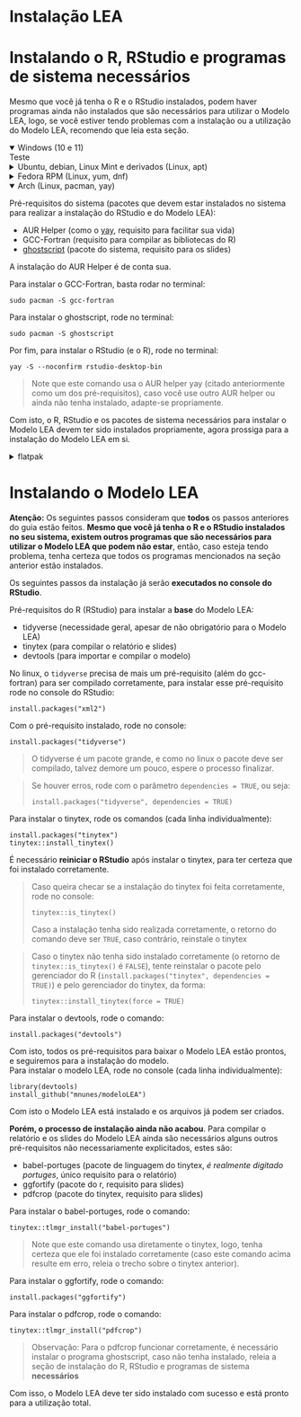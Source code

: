 # Instalação LEA

# Instalando o R, RStudio e programas de sistema **necessários**

Mesmo que você já tenha o R e o RStudio instalados, podem haver programas ainda não instalados que são necessários para utilizar o Modelo LEA, logo, se você estiver tendo problemas com a instalação ou a utilização do Modelo LEA, recomendo que leia esta seção.

<details open>
	<summary>Windows (10 e 11)</summary>
Teste
</details>

<details>
	<summary>Ubuntu, debian, Linux Mint e derivados (Linux, apt)</summary>
Teste 2
</details>

<details>
	<summary>Fedora RPM (Linux, yum, dnf)</summary>
Teste 3
</details>

<details open>
	<summary>Arch (Linux, pacman, yay)</summary>
  
Pré-requisitos do sistema (pacotes que devem estar instalados no sistema para realizar a instalação do RStudio e do Modelo LEA):
 - AUR Helper (como o [yay](https://github.com/Jguer/yay), requisito para facilitar sua vida)
 - GCC-Fortran (requisito para compilar as bibliotecas do R)
 - [ghostscript](https://ghostscript.com/releases/gsdnld.html) (pacote do sistema, requisito para os slides)

A instalação do AUR Helper é de conta sua.  

Para instalar o GCC-Fortran, basta rodar no terminal:

```{bash}
sudo pacman -S gcc-fortran
```

Para instalar o ghostscript, rode no terminal:

```{bash}
sudo pacman -S ghostscript
```

Por fim, para instalar o RStudio (e o R), rode no terminal:

```{bash}
yay -S --noconfirm rstudio-desktop-bin
```

> Note que este comando usa o AUR helper yay (citado anteriormente como um dos pré-requisitos), caso você use outro AUR helper ou ainda não tenha instalado, adapte-se propriamente.

Com isto, o R, RStudio e os pacotes de sistema necessários para instalar o Modelo LEA devem ter sido instalados propriamente, agora prossiga para a instalação do Modelo LEA em si.

</details>

<details>
	<summary>flatpak</summary>
Teste 5
</details>

# Instalando o Modelo LEA

**Atenção:** Os seguintes passos consideram que **todos** os passos anteriores do guia estão feitos. **Mesmo que você já tenha o R e o RStudio instalados no seu sistema, existem outros programas que são necessários para utilizar o Modelo LEA que podem não estar**, então, caso esteja tendo problema, tenha certeza que todos os programas mencionados na seção anterior estão instalados.

Os seguintes passos da instalação já serão **executados no console do RStudio**.  

Pré-requisitos do R (RStudio) para instalar a **base** do Modelo LEA:
- tidyverse (necessidade geral, apesar de não obrigatório para o Modelo LEA)
- tinytex (para compilar o relatório e slides)
- devtools (para importar e compilar o modelo)

No linux, o `tidyverse` precisa de mais um pré-requisito (além do gcc-fortran) para ser compilado corretamente, para instalar esse pré-requisito rode no console do RStudio:

```{r}
install.packages("xml2")
```

Com o pré-requisito instalado, rode no console:

```{r}
install.packages("tidyverse")
```

> O tidyverse é um pacote grande, e como no linux o pacote deve ser compilado, talvez demore um pouco, espere o processo finalizar.

> Se houver erros, rode com o parâmetro `dependencies = TRUE`, ou seja:
> 
> ```{r}
> install.packages("tidyverse", dependencies = TRUE)
> ```

Para instalar o tinytex, rode os comandos (cada linha individualmente):

```{r}
install.packages("tinytex")
tinytex::install_tinytex()
```

É necessário **reiniciar o RStudio** após instalar o tinytex, para ter certeza que foi instalado corretamente.  

> Caso queira checar se a instalação do tinytex foi feita corretamente, rode no console:
> ```{r}
> tinytex::is_tinytex()
> ```
> Caso a instalação tenha sido realizada corretamente, o retorno do comando deve ser `TRUE`, caso contrário, reinstale o tinytex

> Caso o tinytex não tenha sido instalado corretamente (o retorno de `tinytex::is_tinytex()` é `FALSE`), tente reinstalar o pacote pelo gerenciador do R (`install.packages("tinytex", dependencies = TRUE)`) e pelo gerenciador do tinytex, da forma:
> ```{r}
> tinytex::install_tinytex(force = TRUE)
> ```

Para instalar o devtools, rode o comando:

```{r}
install.packages("devtools")
```

Com isto, todos os pré-requisitos para baixar o Modelo LEA estão prontos, e seguiremos para a instalação do modelo.  
Para instalar o modelo LEA, rode no console (cada linha individualmente):

```{r}
library(devtools)
install_github("mnunes/modeloLEA")
```

Com isto o Modelo LEA está instalado e os arquivos já podem ser criados.  

**Porém, o processo de instalação ainda não acabou**. Para compilar o relatório e os slides do Modelo LEA ainda são necessários alguns outros pré-requisitos não necessariamente explicitados, estes são:

- babel-portuges (pacote de linguagem do tinytex, _é realmente digitado portuges_, único requisito para o relatório)
- ggfortify (pacote do r, requisito para slides)
- pdfcrop (pacote do tinytex, requisito para slides)

Para instalar o babel-portuges, rode o comando:

```
tinytex::tlmgr_install("babel-portuges")
```

> Note que este comando usa diretamente o tinytex, logo, tenha certeza que ele foi instalado corretamente (caso este comando acima resulte em erro, releia o trecho sobre o tinytex anterior).

Para instalar o ggfortify, rode o comando:

```
install.packages("ggfortify")
```

Para instalar o pdfcrop, rode o comando:

```
tinytex::tlmgr_install("pdfcrop")
```

> Observação: Para o pdfcrop funcionar corretamente, é necessário instalar o programa ghostscript, caso não tenha instalado, releia a seção de instalação do R, RStudio e programas de sistema **necessários**

Com isso, o Modelo LEA deve ter sido instalado com sucesso e está pronto para a utilização total.